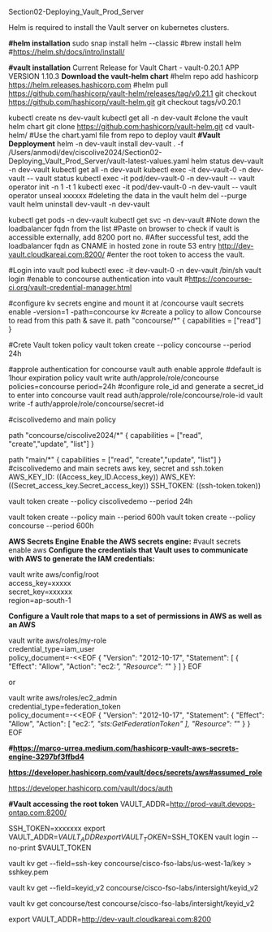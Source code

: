 Section02-Deploying_Vault_Prod_Server

Helm is required to install the Vault server on kubernetes clusters.

**#helm installation**
sudo snap install helm --classic
#brew install helm
#https://helm.sh/docs/intro/install/

**#vault installation**
Current Release for Vault
Chart -  vault-0.20.1    APP VERSION 1.10.3
**Download the vault-helm chart**
#helm repo add hashicorp https://helm.releases.hashicorp.com
#helm pull https://github.com/hashicorp/vault-helm/releases/tag/v0.21.1
git checkout https://github.com/hashicorp/vault-helm.git
git checkout tags/v0.20.1

kubectl create ns dev-vault
kubectl  get all -n dev-vault
#clone the vault helm chart
git clone https://github.com:hashicorp/vault-helm.git
cd vault-helm/
#Use the chart.yaml file from repo to deploy vault
**#Vault Depployment**
helm -n dev-vault install dev-vault . -f /Users/anmodi/dev/ciscolive2024/Section02-Deploying_Vault_Prod_Server/vault-latest-values.yaml
helm status dev-vault -n dev-vault
kubectl  get all -n dev-vault
kubectl exec -it dev-vault-0 -n dev-vault -- vault status
kubectl exec -it pod/dev-vault-0 -n dev-vault -- vault operator init -n 1 -t 1
kubectl exec -it pod/dev-vault-0 -n dev-vault -- vault operator unseal xxxxxx
#deleting the data in the vault
helm del --purge vault
helm uninstall dev-vault -n dev-vault

kubectl  get pods -n dev-vault
kubectl  get svc -n dev-vault
#Note down the loadbalancer fqdn from the list
#Paste on browser to check if vault is accessible externally, add 8200 port no.
#After successful test, add the loadbalancer fqdn as CNAME in hosted zone in route 53 entry
http://dev-vault.cloudkareai.com:8200/
#enter the root token to access the vault.

#Login into vault pod
kubectl exec -it dev-vault-0 -n dev-vault /bin/sh
vault login
#enable to concourse authentication into vault
#https://concourse-ci.org/vault-credential-manager.html

#configure kv secrets engine and mount it at /concourse
vault secrets enable -version=1 -path=concourse kv
#create a policy to allow Concourse to read from this path & save it.
path "concourse/*" {
capabilities = ["read"]
}

#Crete Vault token policy
vault token create --policy concourse --period 24h

#approle authentication for concourse
vault auth enable approle
#default is 1hour expiration policy
vault write auth/approle/role/concourse policies=concourse period=24h
#configure role_id and generate a secret_id to enter into concourse
vault read auth/approle/role/concourse/role-id
vault write -f auth/approle/role/concourse/secret-id

#ciscolivedemo and main policy

path "concourse/ciscolive2024/*" {
  capabilities = ["read", "create","update", "list"]
}

path "main/*" {
capabilities = ["read", "create","update", "list"]
}
#ciscolivedemo and main secrets
aws key, secret and ssh.token
AWS_KEY_ID: ((Access_key_ID.Access_key))
AWS_KEY: ((Secret_access_key.Secret_access_key))
SSH_TOKEN: ((ssh-token.token))

vault token create --policy ciscolivedemo --period 24h

vault token create --policy main --period 600h
vault token create --policy concourse --period 600h

**AWS Secrets Engine**
**Enable the AWS secrets engine:**
#vault secrets enable aws
**Configure the credentials that Vault uses to communicate with AWS to generate the IAM credentials:**

vault write aws/config/root \
access_key=xxxxx \
secret_key=xxxxxx \
region=ap-south-1

**Configure a Vault role that maps to a set of permissions in AWS as well as an AWS**

vault write aws/roles/my-role \
credential_type=iam_user \
policy_document=-<<EOF
{
"Version": "2012-10-17",
"Statement": [
{
"Effect": "Allow",
"Action": "ec2:*",
"Resource": "*"
}
]
}
EOF

or

vault write aws/roles/ec2_admin \
credential_type=federation_token \
policy_document=-<<EOF
{
"Version": "2012-10-17",
"Statement": {
"Effect": "Allow",
"Action": [
"ec2:*",
"sts:GetFederationToken"
],
"Resource": "*"
}
}
EOF

**#https://marco-urrea.medium.com/hashicorp-vault-aws-secrets-engine-3297bf3ffbd4**

**https://developer.hashicorp.com/vault/docs/secrets/aws#assumed_role**

https://developer.hashicorp.com/vault/docs/auth

**#Vault accessing the root token**
VAULT_ADDR=http://prod-vault.devops-ontap.com:8200/

SSH_TOKEN=xxxxxxx
export VAULT_ADDR=$VAULT_ADDR
export VAULT_TOKEN=$SSH_TOKEN
vault login --no-print $VAULT_TOKEN

vault kv get --field=ssh-key concourse/cisco-fso-labs/us-west-1a/key > sshkey.pem

vault kv get --field=keyid_v2 concourse/cisco-fso-labs/intersight/keyid_v2

vault kv get concourse/test
concourse/cisco-fso-labs/intersight/keyid_v2

export VAULT_ADDR=http://dev-vault.cloudkareai.com:8200
